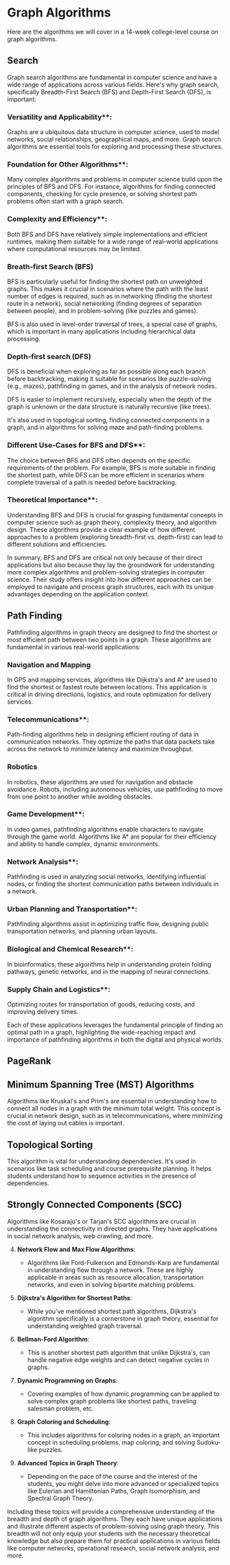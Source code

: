 # Graph Algorithms

Here are the algorithms we will cover in a
14-week college-level course on graph
algorithms.

## Search

Graph search algorithms are fundamental in computer science and have a wide range of applications across various fields. Here's why graph search, specifically Breadth-First Search (BFS) and Depth-First Search (DFS), is important:

### Versatility and Applicability**:

Graphs are a ubiquitous data structure in computer science, used to model networks, social relationships, geographical maps, and more. Graph search algorithms are essential tools for exploring and processing these structures.

### Foundation for Other Algorithms**:

Many complex algorithms and problems in computer science build upon the principles of BFS and DFS. For instance, algorithms for finding connected components, checking for cycle presence, or solving shortest path problems often start with a graph search.

### Complexity and Efficiency**:

Both BFS and DFS have relatively simple implementations and efficient runtimes, making them suitable for a wide range of real-world applications where computational resources may be limited.



### Breath-first Search (BFS)

BFS is particularly useful for finding the shortest path on unweighted graphs. This makes it crucial in scenarios where the path with the least number of edges is required, such as in networking (finding the shortest route in a network), social networking (finding degrees of separation between people), and in problem-solving (like puzzles and games).

BFS is also used in level-order traversal of trees, a special case of graphs, which is important in many applications including hierarchical data processing.

### Depth-first search (DFS)

DFS is beneficial when exploring as far as possible along each branch before backtracking, making it suitable for scenarios like puzzle-solving (e.g., mazes), pathfinding in games, and in the analysis of network nodes.

DFS is easier to implement recursively, especially when the depth of the graph is unknown or the data structure is naturally recursive (like trees).

It's also used in topological sorting, finding connected components in a graph, and in algorithms for solving maze and path-finding problems.

### Different Use-Cases for BFS and DFS**:

The choice between BFS and DFS often depends on the specific requirements of the problem. For example, BFS is more suitable in finding the shortest path, while DFS can be more efficient in scenarios where complete traversal of a path is needed before backtracking.

### Theoretical Importance**:

Understanding BFS and DFS is crucial for grasping fundamental concepts in computer science such as graph theory, complexity theory, and algorithm design. These algorithms provide a clear example of how different approaches to a problem (exploring breadth-first vs. depth-first) can lead to different solutions and efficiencies.

In summary, BFS and DFS are critical not only because of their direct applications but also because they lay the groundwork for understanding more complex algorithms and problem-solving strategies in computer science. Their study offers insight into how different approaches can be employed to navigate and process graph structures, each with its unique advantages depending on the application context.

## Path Finding

Pathfinding algorithms in graph theory are designed to find the shortest or most efficient path between two points in a graph. These algorithms are fundamental in various real-world applications:

### Navigation and Mapping

In GPS and mapping services, algorithms like Dijkstra's and A\* are used to find the shortest or fastest route between locations. This application is critical in driving directions, logistics, and route optimization for delivery services.

### Telecommunications**:

Path-finding algorithms help in designing efficient routing of data in communication networks. They optimize the paths that data packets take across the network to minimize latency and maximize throughput.

### Robotics

In robotics, these algorithms are used for navigation and obstacle avoidance. Robots, including autonomous vehicles, use pathfinding to move from one point to another while avoiding obstacles.

### Game Development**:

In video games, pathfinding algorithms enable characters to navigate through the game world. Algorithms like A\* are popular for their efficiency and ability to handle complex, dynamic environments.

### Network Analysis**:

Pathfinding is used in analyzing social networks, identifying influential nodes, or finding the shortest communication paths between individuals in a network.

### Urban Planning and Transportation**:

Pathfinding algorithms assist in optimizing traffic flow, designing public transportation networks, and planning urban layouts.

### Biological and Chemical Research**:

In bioinformatics, these algorithms help in understanding protein folding pathways, genetic networks, and in the mapping of neural connections.

### Supply Chain and Logistics**:

Optimizing routes for transportation of goods, reducing costs, and improving delivery times.

Each of these applications leverages the fundamental principle of finding an optimal path in a graph, highlighting the wide-reaching impact and importance of pathfinding algorithms in both the digital and physical worlds.
## PageRank

## Minimum Spanning Tree (MST) Algorithms

Algorithms like Kruskal's and Prim's are essential in understanding how to connect all nodes in a graph with the minimum total weight. This concept is crucial in network design, such as in telecommunications, where minimizing the cost of laying out cables is important.

## Topological Sorting

This algorithm is vital for understanding dependencies. It's used in scenarios like task scheduling and course prerequisite planning. It helps students understand how to sequence activities in the presence of dependencies.

## Strongly Connected Components (SCC)

Algorithms like Kosaraju's or Tarjan's SCC algorithms are crucial in understanding the connectivity in directed graphs. They have applications in social network analysis, web crawling, and more.

4.  **Network Flow and Max Flow Algorithms**:

    -   Algorithms like Ford-Fulkerson and Edmonds-Karp are fundamental in understanding flow through a network. These are highly applicable in areas such as resource allocation, transportation networks, and even in solving bipartite matching problems.
5.  **Dijkstra's Algorithm for Shortest Paths**:

    -   While you've mentioned shortest path algorithms, Dijkstra's algorithm specifically is a cornerstone in graph theory, essential for understanding weighted graph traversal.
6.  **Bellman-Ford Algorithm**:

    -   This is another shortest path algorithm that unlike Dijkstra's, can handle negative edge weights and can detect negative cycles in graphs.
7.  **Dynamic Programming on Graphs**:

    -   Covering examples of how dynamic programming can be applied to solve complex graph problems like shortest paths, traveling salesman problem, etc.
8.  **Graph Coloring and Scheduling**:

    -   This includes algorithms for coloring nodes in a graph, an important concept in scheduling problems, map coloring, and solving Sudoku-like puzzles.
9.  **Advanced Topics in Graph Theory**:

    -   Depending on the pace of the course and the interest of the students, you might delve into more advanced or specialized topics like Eulerian and Hamiltonian Paths, Graph Isomorphism, and Spectral Graph Theory.

Including these topics will provide a comprehensive understanding of the breadth and depth of graph algorithms. They each have unique applications and illustrate different aspects of problem-solving using graph theory. This breadth will not only equip your students with the necessary theoretical knowledge but also prepare them for practical applications in various fields like computer networks, operational research, social network analysis, and more.